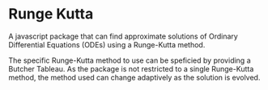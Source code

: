 # Runge Kutta

A javascript package that can find approximate solutions of Ordinary Differential Equations (ODEs) using a Runge-Kutta method.

The specific Runge-Kutta method to use can be speficied by providing a Butcher Tableau. 
As the package is not restricted to a single Runge-Kutta method, the method used can change adaptively as the solution is evolved.
